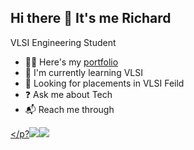 ## Hi there 👋 It's me Richard

VLSI Engineering Student

- 👨‍🔬 Here's my [portfolio]()
- 🐣 I'm currently learning VLSI
- 🧐 Looking for placements in VLSI Feild
- ❓ Ask me about Tech
- 📬 Reach me through

<a href="https://www.instagram.com/spidy_richie?igsh=eGRkOXo4eHJsdGgy&utm_source=qr"> <p>  </p?<img src="https://img.shields.io/badge/Instagram-E4405F?style=for-the-badge&logo=instagram&logoColor=white" /></a><img src="https://img.shields.io/badge/LinkedIn-0077B5?style=for-the-badge&logo=linkedin&logoColor=white" />


